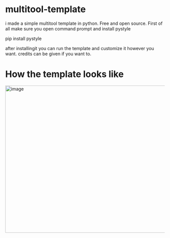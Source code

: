 # multitool-template
i made a simple multitool template in python. Free and open source.
First of all make sure you open command prompt and install pystyle

pip install pystyle

after installingit you can run the template and customize it however you want.
credits can be given if you want to.

# How the template looks like
<img width="1553" height="465" alt="image" src="https://github.com/user-attachments/assets/8c58f195-6d00-4fa3-9fbf-fc924f9af10e" />

